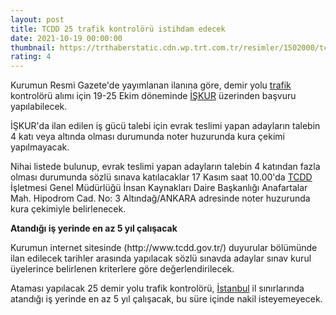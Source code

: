 ```yaml
--- 
layout: post
title: TCDD 25 trafik kontrolörü istihdam edecek
date: 2021-10-19 00:00:00
thumbnail: https://trthaberstatic.cdn.wp.trt.com.tr/resimler/1502000/tcdd-1503582.jpg
rating: 4
---
```

<p>
	Kurumun Resmi Gazete'de yayımlanan ilanına göre, demir yolu <a href="https://www.trthaber.com/etiket/trafik/" target="_blank">trafik</a> kontrolörü alımı için 19-25 Ekim döneminde <a href="https://www.trthaber.com/etiket/iskur/" target="_blank">İŞKUR</a> üzerinden başvuru yapılabilecek.</p>
<p>
	İŞKUR'da ilan edilen iş gücü talebi için evrak teslimi yapan adayların talebin 4 katı veya altında olması durumunda noter huzurunda kura çekimi yapılmayacak.</p>
<p>
	Nihai listede bulunup, evrak teslimi yapan adayların talebin 4 katından fazla olması durumunda sözlü sınava katılacaklar 17 Kasım saat 10.00'da <a href="https://www.trthaber.com/etiket/tcdd/" target="_blank">TCDD</a> İşletmesi Genel Müdürlüğü İnsan Kaynakları Daire Başkanlığı Anafartalar Mah. Hipodrom Cad. No: 3 Altındağ/ANKARA adresinde noter huzurunda kura çekimiyle belirlenecek.</p>
<p>
	<strong>Atandığı iş yerinde en az 5 yıl çalışacak</strong></p>
<p>
	Kurumun internet sitesinde (http://www.tcdd.gov.tr/) duyurular bölümünde ilan edilecek tarihler arasında yapılacak sözlü sınavda adaylar sınav kurul üyelerince belirlenen kriterlere göre değerlendirilecek.</p>
<p>
	Ataması yapılacak 25 demir yolu trafik kontrolörü, <a href="https://www.trthaber.com/etiket/istanbul/" target="_blank">İstanbul</a> il sınırlarında atandığı iş yerinde en az 5 yıl çalışacak, bu süre içinde nakil isteyemeyecek.</p>